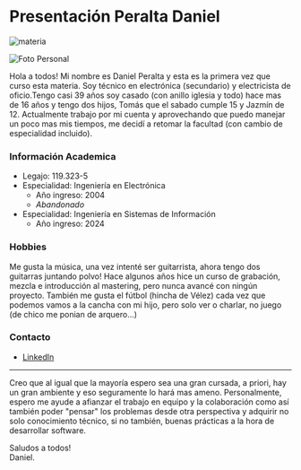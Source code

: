 # Presentación Peralta Daniel
![materia](https://img.shields.io/badge/Materia-Paradigmas_de_Programación-blue)


![Foto Personal](https://media.licdn.com/dms/image/v2/C4E03AQGSZ4qzaSRWiA/profile-displayphoto-shrink_200_200/profile-displayphoto-shrink_200_200/0/1649498685870?e=1748476800&v=beta&t=CytHOOhXA_Gg4XPTo-C7bcZXxmfMdMKIqXUB3lB8RMw)


Hola a todos! Mi nombre es Daniel Peralta y esta es la primera vez que curso esta materia. Soy técnico en electrónica (secundario) y electricista de oficio.Tengo casi 39 años soy casado (con anillo iglesia y todo) hace mas de 16 años y tengo dos hijos, Tomás que el sabado cumple 15 y Jazmín de 12. Actualmente trabajo por mi cuenta y aprovechando que puedo manejar un poco mas mis tiempos, me decidí a retomar la facultad (con cambio de especialidad incluido).

### Información Academica
- Legajo: 119.323-5
- Especialidad: Ingeniería en Electrónica
  - Año ingreso: 2004
  - *Abandonado*
- Especialidad: Ingeniería en Sistemas de Información
  - Año ingreso: 2024

### Hobbies
Me gusta la música, una vez intenté ser guitarrista, ahora tengo dos guitarras juntando polvo! Hace algunos años hice un curso de grabación, mezcla e introducción al mastering, pero nunca avancé con ningún proyecto. 
También me gusta el fútbol (hincha de Vélez) cada vez que podemos vamos a la cancha con mi hijo, pero solo ver o charlar, no juego (de chico me ponian de arquero...)

### Contacto
- [LinkedIn](https://www.google.com/url?sa=t&source=web&rct=j&opi=89978449&url=https://ar.linkedin.com/in/daniel-isa%25C3%25ADas-peralta-117187153)

---

Creo que al igual que la mayoría espero sea una gran cursada, a priori, hay un gran ambiente y eso seguramente lo hará mas ameno. Personalmente, espero me ayude a afianzar el trabajo en equipo y la colaboración como así también poder "pensar" los problemas desde otra perspectiva y adquirir no solo conocimiento técnico, si no también, buenas prácticas a la hora de desarrollar software.

Saludos a todos!  
Daniel.
